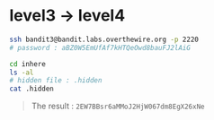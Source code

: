 # level3 -> level4

```sh
ssh bandit3@bandit.labs.overthewire.org -p 2220
# password : aBZ0W5EmUfAf7kHTQeOwd8bauFJ2lAiG

cd inhere
ls -al
# hidden file : .hidden
cat .hidden
```

> The result : `2EW7BBsr6aMMoJ2HjW067dm8EgX26xNe`
